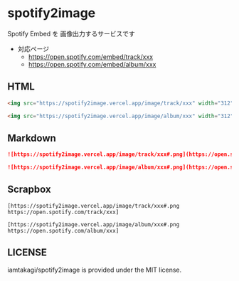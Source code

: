 # spotify2image
Spotify Embed を 画像出力するサービスです

- 対応ページ
    - https://open.spotify.com/embed/track/xxx
    - https://open.spotify.com/embed/album/xxx

## HTML
```html
<img src="https://spotify2image.vercel.app/image/track/xxx" width="312" height="80">
```

```html
<img src="https://spotify2image.vercel.app/image/album/xxx" width="312" height="80">
```

## Markdown
```markdown
![https://spotify2image.vercel.app/image/track/xxx#.png](https://open.spotify.com/track/xxx)
```

```markdown
![https://spotify2image.vercel.app/image/album/xxx#.png](https://open.spotify.com/album/xxx)
```

## Scrapbox
```
[https://spotify2image.vercel.app/image/track/xxx#.png https://open.spotify.com/track/xxx]
```

```
[https://spotify2image.vercel.app/image/album/xxx#.png https://open.spotify.com/album/xxx]
```

## LICENSE
iamtakagi/spotify2image is provided under the MIT license.
